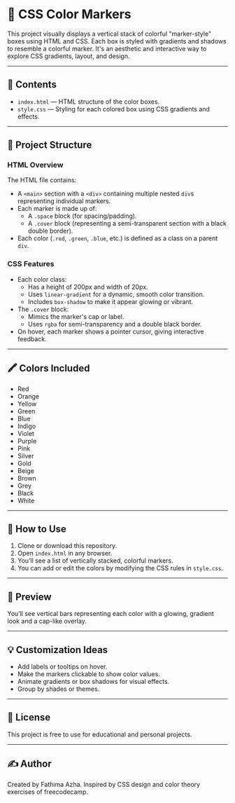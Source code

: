 # 🎨 CSS Color Markers

This project visually displays a vertical stack of colorful "marker-style" boxes using HTML and CSS. Each box is styled with gradients and shadows to resemble a colorful marker. It's an aesthetic and interactive way to explore CSS gradients, layout, and design.

---

## 📄 Contents

- `index.html` — HTML structure of the color boxes.
- `style.css` — Styling for each colored box using CSS gradients and effects.

---

## 🧱 Project Structure

### HTML Overview

The HTML file contains:

- A `<main>` section with a `<div>` containing multiple nested `div`s representing individual markers.
- Each marker is made up of:
  - A `.space` block (for spacing/padding).
  - A `.cover` block (representing a semi-transparent section with a black double border).
- Each color (`.red`, `.green`, `.blue`, etc.) is defined as a class on a parent `div`.

### CSS Features

- Each color class:
  - Has a height of 200px and width of 20px.
  - Uses `linear-gradient` for a dynamic, smooth color transition.
  - Includes `box-shadow` to make it appear glowing or vibrant.
- The `.cover` block:
  - Mimics the marker's cap or label.
  - Uses `rgba` for semi-transparency and a double black border.
- On hover, each marker shows a pointer cursor, giving interactive feedback.

---

## 🖍 Colors Included

- Red
- Orange
- Yellow
- Green
- Blue
- Indigo
- Violet
- Purple
- Pink
- Silver
- Gold
- Beige
- Brown
- Grey
- Black
- White

---

## 🔧 How to Use

1. Clone or download this repository.
2. Open `index.html` in any browser.
3. You’ll see a list of vertically stacked, colorful markers.
4. You can add or edit the colors by modifying the CSS rules in `style.css`.

---

## 📸 Preview

You’ll see vertical bars representing each color with a glowing, gradient look and a cap-like overlay.

---

## 💡 Customization Ideas

- Add labels or tooltips on hover.
- Make the markers clickable to show color values.
- Animate gradients or box shadows for visual effects.
- Group by shades or themes.

---

## 📜 License

This project is free to use for educational and personal projects.

---

## ✍️ Author

Created by Fathima Azha. Inspired by CSS design and color theory exercises of freecodecamp.


